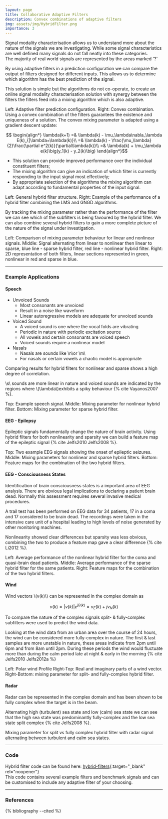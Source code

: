 ```yaml
---
layout: page
title: Collaborative Adaptive Filters
description: Convex combinations of adaptive filters
img: assets/img/HybridFilter.png
importance: 3
---
```


<div class="row align-items-center">
  <div class="col-sm-5 mt-3 mt-md-0"><img class="img-fluid rounded z-depth-1 p-2" src="{{ '/assets/img/Nature.png' | relative_url }}" alt="" title="Nature of signals"/></div>
  <div class="col-sm-7 mt-3 mt-md-0">Signal modality characterisation allows us to understand more about the nature of the signals we are investigating. While some signal characteristics are well defined many signals do not fall neatly into these categories.</div>
</div>
<div class="caption text-left">
    The majority of real world signals are represented by the areas marked '?'
</div>

By using adaptive filters in a prediction configuration we can compare the output of filters designed for different inputs. This allows us to determine which algorithm has the best prediction of the signal.

This solution is simple but the algorithms do not co-operate, to create an online signal modality characterisation solution with synergy between the filters the filters feed into a mixing algorithm which is also adaptive.

<div class="row align-items-center justify-content-center">
  <div class="col-sm-4 mt-3 mt-md-0"><img class="img-fluid rounded z-depth-1 p-2" src="{{ '/assets/img/PredConf.png' | relative_url }}" alt="" title="Prediction configuration"/></div>
  <div class="col-sm-6 mt-3 mt-md-0"><img class="img-fluid rounded z-depth-1 p-2" src="{{ '/assets/img/Convex.png' | relative_url }}" alt="" title="Convex combination"/></div>
</div>
<div class="caption text-right">
    Left: Adaptive filter prediction configuration. Right: Convex combination.
</div>
Using a convex combination of the filters guarantees the existence and uniqueness of a solution. The convex mixing parameter is adapted using a gradient descent update:

$$ \begin{align*}
\lambda(k+1) =& \lambda(k) - \mu_\lambda\nabla_\lambda E(k)_{|\lambda=\lambda(k)}\\
=& \lambda(k) - \frac{\mu_\lambda}{2}\frac{\partial e^2(k)}{\partial\lambda(k)}\\
=& \lambda(k) + \mu_\lambda e(k)\big(y_1(k) - y_2(k)\big)
\end{align*}$$

* This solution can provide improved performance over the individual constituent filters;
* The mixing algorithm can give an indication of which filter is currently responding to the input signal most effectively;
* By appropriate selection of the algorithms the mixing algorithm can adapt according to fundamental properties of the input signal.

<div class="row align-items-center justify-content-center">
  <div class="col-sm-5 mt-3 mt-md-0"><img class="img-fluid rounded z-depth-1 p-2" src="{{ '/assets/img/HybridFilter.png' | relative_url }}" alt="" title="Generic hybrid filter"/></div>
  <div class="col-sm-4 mt-3 mt-md-0"><img class="img-fluid rounded z-depth-1 p-2" src="{{ '/assets/img/PerfLinearHybrid.png' | relative_url }}" alt="" title="Performance of linear hybrid filter"/></div>
</div>
<div class="caption text-right">
    Left: General hybrid filter structure. Right: Example of the performance of a hybrid filter combining the LMS and GNGD algorithms.
</div>

By tracking the mixing parameter rather than the performance of the filter we can see which of the subfilters is being favoured by the hybrid filter. We can also combine several hybrid filters to gain a more complete picture of the nature of the signal under investigation.

<div class="row align-items-center">
  <div class="col-sm-4 mt-3 mt-md-0"><img class="img-fluid rounded z-depth-1 p-2" src="{{ '/assets/img/CompLinNonlin.png' | relative_url }}" alt="" title="Comparison of linear and nonlinear signals"/></div>
  <div class="col-sm-4 mt-3 mt-md-0"><img class="img-fluid rounded z-depth-1 p-2" src="{{ '/assets/img/AlternatingSparseNonlin.png' | relative_url }}" alt="" title="Alternating signals"/></div>
  <div class="col-sm-4 mt-3 mt-md-0">  <img class="img-fluid rounded z-depth-1 p-2" src="{{ '/assets/img/LinNonlinSparse.png' | relative_url }}" alt="" title="2D mixing parameters"/></div>
</div>
<div class="caption text-right">
    Left: Comparison of mixing parameter behaviour for linear and nonlinear signals. Middle: Signal alternating from linear to nonlinear then linear to sparse, blue line - sparse hybrid filter, red line - nonlinear hybrid filter. Right: 2D representation of both filters, linear sections represented in green, nonlinear in red and sparse in blue.
</div>

---

### Example Applications

#### Speech

* Unvoiced Sounds
  * Most consonants are unvoiced
  * Result in a noise like waveform
  * Linear autoregressive models are adequate for unvoiced sounds
* Voiced Sound
  * A voiced sound is one where the vocal folds are vibrating
  * Periodic in nature with periodic excitation source
  * All vowels and certain consonants are voiced speech
  * Voiced sounds require a nonlinear model
* Nasals
  * Nasals are sounds like \n\or \m\
  * For nasals or certain vowels a chaotic model is appropriate

Comparing results for hybrid filters for nonlinear and sparse shows a high degree of correlation.

\\s\\ sounds are more linear in nature and voiced sounds are indicated by the regions where \\(\lambda\\)exhibits a spiky behaviour {% cite Vayanos2007 %}.

<div class="row justify-content-center">
  <div class="col-sm-6 mt-3 mt-md-0"><img class="img-fluid rounded z-depth-1 p-2" src="{{ '/assets/img/Speech.png' | relative_url }}" alt="" title="Example speech signal"/></div>
</div>
<div class="caption text-right">
    Top: Example speech signal. Middle: Mixing parameter for nonlinear hybrid filter. Bottom: Mixing parameter for sparse hybrid filter.
</div>

#### EEG - Epilepsy
Epileptic signals fundamentally change the nature of brain activity. Using hybrid filters for both nonlinearity and sparsity we can build a feature map of the epileptic signal {% cite Jelfs2010 Jelfs2008 %}.

<div class="row justify-content-center">
  <div class="col-sm-8 mt-3 mt-md-0"><img class="img-fluid rounded z-depth-1 p-2" src="{{ '/assets/img/EEGEpilepsy.png' | relative_url }}" alt="" title="Example epilepsy signals"/></div>
</div>
<div class="caption text-right">
    Top: Two example EEG signals showing the onset of epileptic seizures. Middle: Mixing parameters for nonlinear and sparse hybrid filters. Bottom: Feature maps for the combination of the two hybrid filters.
</div>

#### EEG - Consciousness States
Identification of brain consciousness states is a important area of EEG analysis. There are obvious legal implications to declaring a patient brain dead. Normally this assessment requires several invasive medical procedures.

A trail test has been performed on EEG data for 34 patients, 17 in a coma and 17 considered to be brain dead. The recordings were taken in the intensive care unit of a hospital leading to high levels of noise generated by other monitoring machines.

Nonlinearity showed clear differences but sparsity was less obvious, combining the two to produce a feature map gave a clear difference {% cite Li2012 %}.
<div class="row align-items-center">
  <div class="col-sm-4 mt-3 mt-md-0"><img class="img-fluid rounded z-depth-1 p-2" src="{{ '/assets/img/EEGNonlinear.png' | relative_url }}" alt="" title="EEG nonlinear hybrid filter"/></div>
  <div class="col-sm-4 mt-3 mt-md-0"><img class="img-fluid rounded z-depth-1 p-2" src="{{ '/assets/img/EEGSparse.png' | relative_url }}" alt="" title="EEG sparse hybrid filter"/></div>
  <div class="col-sm-4 mt-3 mt-md-0"><img class="img-fluid rounded z-depth-1 p-2" src="{{ '/assets/img/EEGSparseNonlin.png' | relative_url }}" alt="" title="EEG sparse nonlinear feature map"/></div>
</div>
<div class="caption text-right">
    Left: Average performance of the nonlinear hybrid filter for the coma and quasi-brain dead patients. Middle: Average performance of the sparse hybrid filter for the same patients. Right: Feature maps for the combination of the two hybrid filters.
</div>

#### Wind
Wind vectors \\(v(k)\\) can be represented in the complex domain as

$$ v(k) = |v(k)|e^{j\theta(k)} = v_E(k) + jv_N(k)$$

To compare the nature of the complex signals split- & fully-complex subfilters were used to predict the wind data.

Looking at the wind data from an urban area over the course of 24 hours, the wind can be considered more fully-complex in nature. The first & last samples are more unstable in nature, these areas indicate from 2pm until 6pm and from 8am until 2pm. During these periods the wind would fluctuate more than during the calm period late at night & early in the morning {% cite Jelfs2010 Jelfs2012a %}
<div class="row align-items-center justify-content-center">
  <div class="col-sm-4 mt-3 mt-md-0"><img class="img-fluid rounded z-depth-1 p-2" src="{{ '/assets/img/WindPolar.png' | relative_url }}" alt="" title="Polar representation of wind"/></div>
  <div class="col-sm-7 mt-3 mt-md-0"><img class="img-fluid rounded z-depth-1 p-2" src="{{ '/assets/img/Wind.png' | relative_url }}" alt="" title="Complex wind representation"/></div>
</div>
<div class="caption text-right">
    Left: Polar wind Profile Right-Top: Real and imaginary parts of a wind vector. Right-Bottom: mixing parameter for split- and fully-complex hybrid filter.
</div>

#### Radar
Radar can be represented in the complex domain and has been shown to be fully complex when the target is in the beam.

Alternating high (turbulent) sea state and low (calm) sea state we can see that the high sea state was predominantly fully-complex and the low sea state split complex {% cite Jelfs2008 %}.
<div class="row justify-content-center">
  <div class="col-sm-6 mt-3 mt-md-0"><img class="img-fluid rounded z-depth-1 p-2" src="{{ '/assets/img/Radar.png' | relative_url }}" alt="" title="Example radar signals"/></div>
</div>
<div class="caption text-right">
    Mixing parameter for split vs fully complex hybrid filter with radar signal alternating between turbulent and calm sea states.
</div>

---

### Code
Hybrid filter code can be found here: [hybrid-filters](https://github.com/beteje/hybrid-filters){:target="_blank" rel="noopener"}      
This code contains several example filters and benchmark signals and can be customised to include any adaptive filter of your choosing.

---

### References
<div class="references">
  {% bibliography --cited %}
</div>

